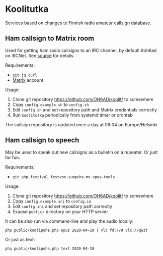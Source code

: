 # Koolitutka
Services based on changes to Finnish radio amateur callsign database.

## Ham callsign to Matrix room

Used for getting ham radio callsigns to an IRC channel, by default
#oh6ad on IRCNet. See [source](koolitutka) for details.

Requirements:

- `git jq curl`
- [Matrix](https://matrix.org/) account

Usage:

1. Clone git repository https://github.com/OH6AD/koolit/ to somewhere
2. Copy `config.example.sh` to `config.sh`
3. Edit `config.sh` and set repository path and Matrix credentials correctly
4. Run `koolitutka` periodically from systemd timer or crontab

The callsign repository is updated once a day at 06:04 on Europe/Helsinki.

## Ham callsign to speech

May be used to speak out new callsigns as a bulletin on a repeater. Or
just for fun.

Requirements:

- `git php festival festvox-suopuhe-mv opus-tools`

Usage:

1. Clone git repository https://github.com/OH6AD/koolit/ to somewhere
2. Copy `config.example.ini` to `config.in`
3. Edit `config.ini` and set repository path correctly
4. Expose `public/` directory on your HTTP server

It can be also run via command-line and play the audio locally:

```sh
php public/koolipuhe.php opus 2020-04-10 | vlc fd://0 vlc://quit
```

Or just as text:

```sh
php public/koolipuhe.php text 2020-04-10
```
